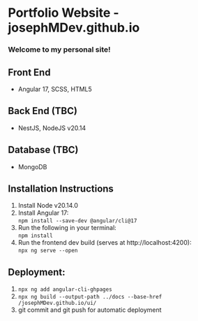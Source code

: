 # Portfolio Website - josephMDev.github.io

### Welcome to my personal site!


## Front End
- Angular 17, SCSS, HTML5

## Back End (TBC)
- NestJS, NodeJS v20.14

## Database (TBC)
- MongoDB


## Installation Instructions
1. Install Node v20.14.0
2. Install Angular 17:    
`npm install --save-dev @angular/cli@17`
3. Run the following in your terminal:   
`npm install`
4. Run the frontend dev build (serves at http://localhost:4200):   
`npx ng serve --open`


## Deployment:
1. `npx ng add angular-cli-ghpages`
2. `npx ng build --output-path ../docs --base-href /josephMDev.github.io/ui/`
3. git commit and git push for automatic deployment
